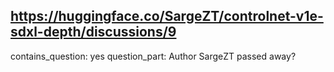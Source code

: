 ## https://huggingface.co/SargeZT/controlnet-v1e-sdxl-depth/discussions/9

contains_question: yes
question_part: Author SargeZT passed away?